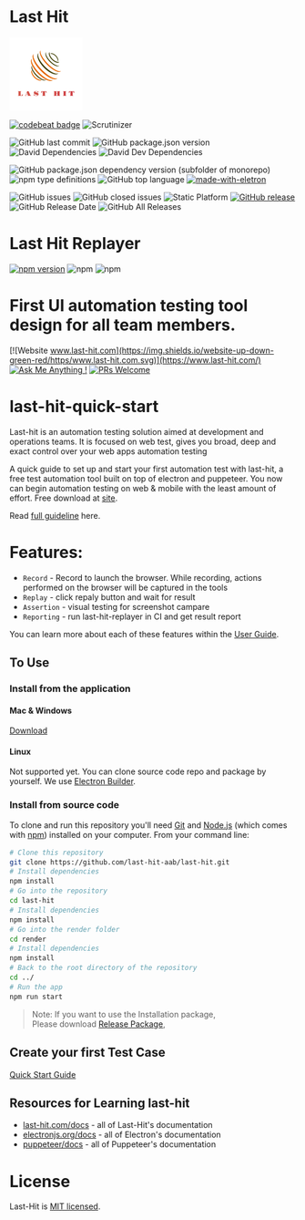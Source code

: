 # Last Hit  

![Last Hit  logo](icons/128x128.png)

[![codebeat badge](https://codebeat.co/badges/f3316c83-a06b-4307-b50a-3af48fab9ac3)](https://codebeat.co/projects/github-com-last-hit-aab-last-hit-master)
![Scrutinizer](https://scrutinizer-ci.com/g/last-hit-aab/last-hit/badges/quality-score.png?b=master)

<!-- ![Github Actions](https://github.com/last-hit-aab/last-hit/workflows/Package-And-Release-App/badge.svg) -->
![GitHub last commit](https://img.shields.io/github/last-commit/last-hit-aab/last-hit)
![GitHub package.json version](https://img.shields.io/github/package-json/v/last-hit-aab/last-hit)
![David Dependencies](https://img.shields.io/david/last-hit-aab/last-hit)
![David Dev Dependencies](https://img.shields.io/david/dev/last-hit-aab/last-hit)


![GitHub package.json dependency version (subfolder of monorepo)](https://img.shields.io/github/package-json/dependency-version/last-hit-aab/last-hit/puppeteer)
![npm type definitions](https://img.shields.io/npm/types/typescript)
![GitHub top language](https://img.shields.io/github/languages/top/last-hit-aab/last-hit)
[![made-with-eletron](https://img.shields.io/badge/Made%20with-Electron-1f425f.svg)](https://electronjs.org/)

![GitHub issues](https://img.shields.io/github/issues/last-hit-aab/last-hit)
![GitHub closed issues](https://img.shields.io/github/issues-closed/last-hit-aab/last-hit)
![Static Platform](https://img.shields.io/badge/platform-osx%20%7C%20windows%20%7C%20linux-green)
[![GitHub release](https://img.shields.io/github/release/last-hit-aab/last-hit.svg)](https://github.com/last-hit-aab/last-hit/releases/)
![GitHub Release Date](https://img.shields.io/github/release-date/last-hit-aab/last-hit) 
![GitHub All Releases](https://img.shields.io/github/downloads/last-hit-aab/last-hit/total)

# Last Hit Replayer
[![npm version](https://badge.fury.io/js/last-hit-replayer.svg)](https://badge.fury.io/js/last-hit-replayer)
![npm](https://img.shields.io/npm/dw/last-hit-replayer)
![npm](https://img.shields.io/npm/dm/last-hit-replayer)

# First UI automation testing tool design for all team members.
[![Website www.last-hit.com](https://img.shields.io/website-up-down-green-red/https/www.last-hit.com.svg)](https://www.last-hit.com/)
[![Ask Me Anything !](https://img.shields.io/badge/Ask%20me-anything-1abc9c.svg)](https://github.com/last-hit-aab/last-hit/issues)
[![PRs Welcome](https://img.shields.io/badge/PRs-welcome-brightgreen.svg)](http://makeapullrequest.com)

# last-hit-quick-start
Last-hit is an automation testing solution aimed at development and operations teams.
It is focused on web test, gives you broad, deep and exact control over your web apps automation testing

A quick guide to set up and start your first automation test with last-hit, a free test automation tool built on top of electron and puppeteer. You now can begin automation testing on web & mobile with the least amount of effort. Free download at [site](https://www.last-hit.com).

Read [full guideline](https://last-hit.com/tutorial/) here.

# Features:
- `Record` - Record to launch the browser. While recording, actions performed on the browser will be captured in the tools 
- `Replay` - click repaly button and wait for result 
- `Assertion` - visual testing for screenshot campare
- `Reporting` - run last-hit-replayer in CI and get result report 

You can learn more about each of these features within the [User Guide](https://last-hit.com/tutorial/).

## To Use
### Install from the application
#### Mac & Windows
[Download](https://github.com/last-hit-aab/last-hit/releases)

#### Linux
Not supported yet. You can clone source code repo and package by yourself. We use [Electron Builder](https://www.electron.build/).

### Install from source code 
To clone and run this repository you'll need [Git](https://git-scm.com) and [Node.js](https://nodejs.org/en/download/) (which comes with [npm](http://npmjs.com)) installed on your computer. From your command line:

```bash
# Clone this repository
git clone https://github.com/last-hit-aab/last-hit.git
# Install dependencies
npm install
# Go into the repository
cd last-hit
# Install dependencies
npm install
# Go into the render folder
cd render
# Install dependencies
npm install
# Back to the root directory of the repository
cd ../
# Run the app
npm run start
```

> Note: If you want to use the Installation package,  
> Please download [Release Package](https://github.com/last-hit-aab/last-hit/releases),  

## Create your first Test Case
[Quick Start Guide](https://last-hit.com/quick-start-guide)

## Resources for Learning last-hit
- [last-hit.com/docs](https://last-hit.com/tutorial/) - all of Last-Hit's documentation
- [electronjs.org/docs](https://electronjs.org/docs) - all of Electron's documentation
- [puppeteer/docs](https://pptr.dev/) - all of Puppeteer's documentation

# License

Last-Hit is [MIT licensed](./LICENSE).

